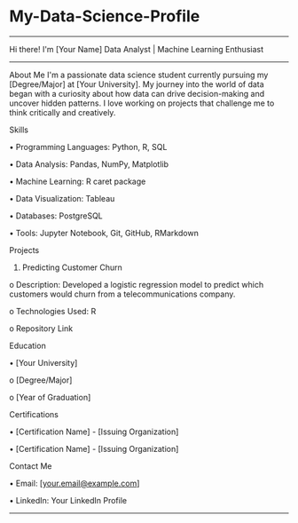 # My-Data-Science-Profile

________________________________________
Hi there! I'm [Your Name]
Data Analyst | Machine Learning Enthusiast 
________________________________________
About Me
I'm a passionate data science student currently pursuing my [Degree/Major] at [Your University]. My journey into the world of data began with a curiosity about how data can drive decision-making and uncover hidden patterns. I love working on projects that challenge me to think critically and creatively.

Skills

•	Programming Languages: Python, R, SQL

•	Data Analysis: Pandas, NumPy, Matplotlib

•	Machine Learning: R caret package

•	Data Visualization: Tableau

•	Databases: PostgreSQL

•	Tools: Jupyter Notebook, Git, GitHub, RMarkdown

Projects

1.	Predicting Customer Churn

o	Description: Developed a logistic regression model to predict which customers would churn from a telecommunications company.

o	Technologies Used: R 

o	Repository Link <insert repository>

Education

•	[Your University]

o	[Degree/Major]

o	[Year of Graduation]

Certifications

•	[Certification Name] - [Issuing Organization]

•	[Certification Name] - [Issuing Organization]

Contact Me

•	Email: [your.email@example.com]

•	LinkedIn: Your LinkedIn Profile

________________________________________

